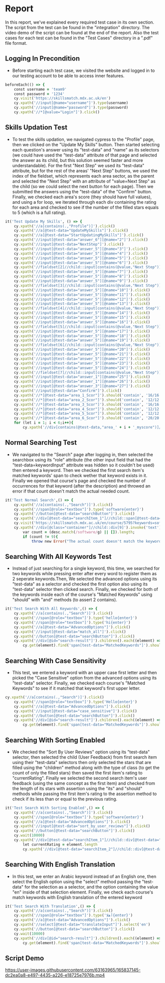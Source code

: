 # Report
In this report, we've explained every required test case in its own section. The script from the test can be found in the "integration" directory. The video demo of the script can be found at the end of the report. Also the test cases for each test can be found in the "Test Cases" directory in a ".pdf" file format.
## Logging In Precondition
- Before starting each test case, we visited the website and logged in to our testing account to be able to access inner features.
```ruby
beforeEach(() => {
    const username = 'team9'
    const password = '1234'
    cy.visit('https://skillsmatch.mdx.ac.uk/en')
    cy.xpath('//input[@name="username"]').type(username)
    cy.xpath('//input[@name="password"]').type(password)
    cy.xpath('//*[@value="Login"]').click()
```
## Skills Updation Test
- To test the skills updation, we navigated cypress to the "Profile" page, then we clicked on the "Update My Skills" button. Then started selecting each question's answer using its "test-data" and "name" as its selectors (we could have used the "test-data" attribute of that page and selected the answer as its child, but this solution seemed faster and more understandable). For the first "Next Step" we used its "test-data" attribute, but for the rest of the areas' "Next Step" buttons, we used the index of the fieldset, which represents each area sector, as the parent and selected the "Next Step" with an attribute of "value=Next Step" as the child (so we could select the next button for each page). Then we submitted the answers using the "test-data" of the "Confirm" button. Finally, we checked each area's score (they should have full values), and using a for loop, we iterated through each div containing the rating for each area and checked to see if the number of the filled stars equals to 5 (which is a full rating).
```ruby
it('Test Update My Skills', () => {
    cy.xpath('//a[contains(.,"Profile")]').click()
    cy.xpath('//a[@test-data="UpdateMySkills"]').click()
    cy.xpath('//a[@test-data="StartUpdatingMySkills"]').click()
    cy.xpath('//input[@test-data="answer_6"][@name="2"]').click()
    cy.xpath('//input[@test-data="NextStep"]').click()
    cy.xpath('//input[@test-data="answer_5"][@name="3"]').click()
    cy.xpath('//input[@test-data="answer_5"][@name="4"]').click()
    cy.xpath('//input[@test-data="answer_5"][@name="5"]').click()
    cy.xpath('//input[@test-data="answer_5"][@name="6"]').click()
    cy.xpath('//fieldset[2]//child::input[contains(@value,"Next Step")]').click()
    cy.xpath('//input[@test-data="answer_5"][@name="7"]').click()
    cy.xpath('//input[@test-data="answer_5"][@name="8"]').click()
    cy.xpath('//input[@test-data="answer_5"][@name="9"]').click()
    cy.xpath('//fieldset[3]//child::input[contains(@value,"Next Step")]').click()
    cy.xpath('//input[@test-data="answer_5"][@name="10"]').click()
    cy.xpath('//input[@test-data="answer_5"][@name="11"]').click()
    cy.xpath('//input[@test-data="answer_5"][@name="12"]').click()
    cy.xpath('//input[@test-data="answer_5"][@name="13"]').click()
    cy.xpath('//fieldset[4]//child::input[contains(@value,"Next Step")]').click()
    cy.xpath('//input[@test-data="answer_5"][@name="14"]').click()
    cy.xpath('//input[@test-data="answer_5"][@name="15"]').click()
    cy.xpath('//input[@test-data="answer_5"][@name="16"]').click()
    cy.xpath('//fieldset[5]//child::input[contains(@value,"Next Step")]').click()
    cy.xpath('//input[@test-data="answer_5"][@name="17"]').click()
    cy.xpath('//input[@test-data="answer_5"][@name="18"]').click()
    cy.xpath('//input[@test-data="answer_5"][@name="19"]').click()
    cy.xpath('//fieldset[6]//child::input[contains(@value,"Next Step")]').click()
    cy.xpath('//input[@test-data="answer_5"][@name="20"]').click()
    cy.xpath('//input[@test-data="answer_5"][@name="21"]').click()
    cy.xpath('//input[@test-data="answer_5"][@name="22"]').click()
    cy.xpath('//input[@test-data="answer_5"][@name="23"]').click()
    cy.xpath('//input[@test-data="answer_5"][@name="24"]').click()
    cy.xpath('//fieldset[7]//child::input[contains(@value,"Next Step")]').click()
    cy.xpath('//input[@test-data="answer_1"][@name="25"]').click()
    cy.xpath('//input[@test-data="answer_1"][@name="26"]').click()
    cy.xpath('//input[@test-data="answer_3"][@name="27"]').click()
    cy.xpath('//input[@test-data="Confirm"]').click()
    cy.xpath('//*[@test-data="area_1_Scor"]').should('contain', '16/16')
    cy.xpath('//*[@test-data="area_2_Scor"]').should('contain', '12/12')
    cy.xpath('//*[@test-data="area_3_Scor"]').should('contain', '16/16')
    cy.xpath('//*[@test-data="area_4_Scor"]').should('contain', '12/12')
    cy.xpath('//*[@test-data="area_5_Scor"]').should('contain', '12/12')
    cy.xpath('//*[@test-data="area_6_Scor"]').should('contain', '20/20')
    for (let i = 1; i < 6;i++){
        cy.xpath('//div[contains(@test-data,"area_' + i + '_myscore")]//child::label[contains(@test-data,"filledStar")]').should('have.length', 5)
```
## Normal Searching Test
- We navigated to the "Search" page after logging in, then selected the searchbox using its "role" attribute (the other input field that had the "test-data=keywordInput" attribute was hidden so it couldn't be used) then entered a keyword. Then we checked the first search item's matched keywords' span to check wether that keyword exists in it. Finally we opened that course's page and checked the number of occurrences for that keyword (after the description) and throwed an error if that count doesn't match the actual needed count.
```ruby
it('Test Normal Search',() => {
    cy.xpath('//a[contains(.,"Search")]').click()
    cy.xpath('//span[@role="textbox"]').type('software{enter}')
    cy.xpath('//button[@test-data="searchButton"]').click()
    cy.xpath('//div[@test-data="searchItem_1"]//child::span[@test-data="MatchedKeywords"]').should('contain', 'software')
    cy.visit('https://skillsmatch.mdx.ac.uk/en/course/5795?keywords=software')
    cy.xpath('//div[@class="container"]//child::div[9]').invoke('text').then(desc => {
        var count = (desc.match(/software/g) || []).length;
        if (count != 9){
            throw new Error("The actual count doesn't match the keyword count")
```
## Searching With All Keywords Test
- Instead of just searching for a single keyword, this time, we searched for two keywords while pressing enter after every word to register them as 2 seperate keywords.Then, We selected the advanced options using its "test-data" as a selector and checked the first option also using its "test-data" selector then clicked search. Finally, we checked for both of the keywords inside each of the course's "Matched Keywords" using "should" with "and" methods (to assert 2 contains).
```ruby
it('Test Search With All Keywords',() => {
    cy.xpath('//a[contains(.,"Search")]').click()
    cy.xpath('//span[@role="textbox"]').type('hello{enter}')
    cy.xpath('//span[@role="textbox"]').type('hi{enter}')
    cy.xpath('//a[@test-data="AdvancedOptions"]').click()
    cy.xpath('//input[@test-data="match_all"]').click()
    cy.xpath('//button[@test-data="searchButton"]').click()
    cy.xpath('//div[@id="search-result"]').children().each((element) => {
        cy.get(element).find('span[test-data="MatchedKeywords"]').should('contain', 'hello').and('contain', 'hi')
```
## Searching With Case Sensitivity
- This test, we entered a keyword with an upper case first letter and then picked the "Case Sensitive" option from the advanced options using its "test-data" selector. Finally, we checked each course's "Matched Keywords" to see if it matched that keyword's first upper letter.
```ruby
cy.xpath('//a[contains(.,"Search")]').click()
    cy.xpath('//span[@role="textbox"]').type('Hello{enter}')
    cy.xpath('//a[@test-data="AdvancedOptions"]').click()
    cy.xpath('//input[@test-data="case_sensitive"]').click()
    cy.xpath('//button[@test-data="searchButton"]').click()
    cy.xpath('//div[@id="search-result"]').children().each((element) => {
        cy.get(element).find('span[test-data="MatchedKeywords"]').should('contain', 'Hello')
```
## Searching With Sorting Enabled
- We checked the "Sort By User Reviews" option using its "test-data" selector, then selected the child (User Feedback) from first search item using their "test-data" selectors then only selected the stars that are filled using the "children" method along with the type of class (to get the count of only the filled stars) then saved the first item's rating to "currentRating". Finally we selected the second search item's user feedback (using the same concept as the first item) and checked from the length of its stars with assertion using the "its" and "should" methods while passing the first item's rating to the assertion method to check if its less than or equal to the previous rating.
```ruby
it('Test Search With Sorting Enabled',() => {
    cy.xpath('//a[contains(.,"Search")]').click()
    cy.xpath('//span[@role="textbox"]').type('software{enter}')
    cy.xpath('//a[@test-data="AdvancedOptions"]').click()
    cy.xpath('//input[@test-data="sort_by_user_reviews"]').click()
    cy.xpath('//button[@test-data="searchButton"]').click()
    cy.wait(10000)
    cy.xpath('//div[@test-data="searchItem_1"]//child::div[@test-data="UserFeedback"]').children('.fill').then(element => {
        let currentRating = element.length
        cy.xpath('//div[@test-data="searchItem_2"]//child::div[@test-data="UserFeedback"]').children('.fill').its('length').should('be.lte', currentRating)
```
## Searching With English Translation
- In this test, we enter an Arabic keyword instead of an English one, then select the English option using the "select" method passing the "test-data" for the selection as a selector, and the option containing the value "en" inside of that selection element. Finally, we check each course's match keywords with English translation of the entered keyword
```ruby
it('Test Search With Translation',() => {
    cy.xpath('//a[contains(.,"Search")]').click()
    cy.xpath('//span[@role="textbox"]').type('أهلا{enter}')
    cy.xpath('//a[@test-data="AdvancedOptions"]').click()
    cy.xpath('//select[@test-data="translateInput"]').select('en')
    cy.xpath('//button[@test-data="searchButton"]').click()
    cy.wait(10000)
    cy.xpath('//div[@id="search-result"]').children().each((element) => {
        cy.get(element).find('span[test-data="MatchedKeywords"]').should('contain', 'hello')
```
## Script Demo 
https://user-images.githubusercontent.com/63163965/165837145-dc2ea0a8-e497-4435-a226-e18725e7976b.mp4
